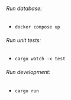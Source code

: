 ###### Run database:
- `docker compose up`

###### Run unit tests:
- `cargo watch -x test`

###### Run development:
- `cargo run`


